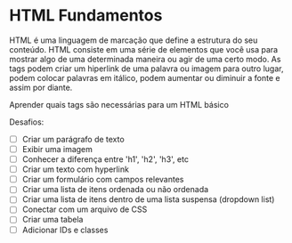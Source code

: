 # HTML Fundamentos

HTML é uma linguagem de marcação que define a estrutura do seu conteúdo. HTML consiste em uma série de elementos que você usa para mostrar algo de uma determinada maneira ou agir de uma certo modo. As tags podem criar um hiperlink de uma palavra ou imagem para outro lugar, podem colocar palavras em itálico, podem aumentar ou diminuir a fonte e assim por diante.

Aprender quais tags são necessárias para um HTML básico

Desafios:

- [ ] Criar um parágrafo de texto
- [ ]  Exibir uma imagem
- [ ] Conhecer a diferença entre 'h1', 'h2', 'h3', etc
- [ ] Criar um texto com hyperlink
- [ ] Criar um formulário com campos relevantes
- [ ] Criar uma lista de itens ordenada ou não ordenada
- [ ] Criar uma lista de itens dentro de uma lista suspensa (dropdown list)
- [ ] Conectar com um arquivo de CSS
- [ ] Criar uma tabela
- [ ] Adicionar IDs e classes